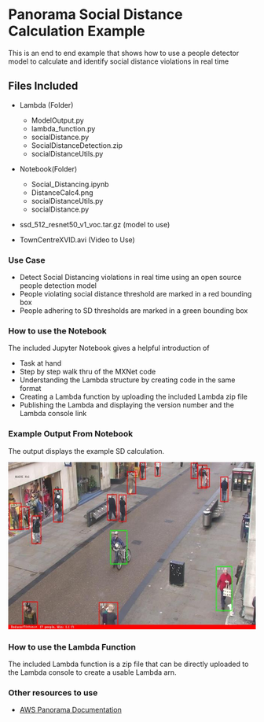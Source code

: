 # Panorama Social Distance Calculation Example

This is an end to end example that shows how to use a people detector model to calculate and identify social distance violations in real time

## Files Included
- Lambda (Folder)
	- ModelOutput.py 
	- lambda_function.py
	- socialDistance.py
	- SocialDistanceDetection.zip
	- socialDistanceUtils.py
- Notebook(Folder)
	- Social_Distancing.ipynb
	- DistanceCalc4.png
	- socialDistanceUtils.py
	- socialDistance.py


- ssd_512_resnet50_v1_voc.tar.gz (model to use)
- TownCentreXVID.avi (Video to Use)

### Use Case
- Detect Social Distancing violations in real time using an open source people detection model
- People violating social distance threshold are marked in a red bounding box
- People adhering to SD thresholds are marked in a green bounding box

### How to use the Notebook
The included Jupyter Notebook gives a helpful introduction of 
- Task at hand 
- Step by step walk thru of the MXNet code
- Understanding the Lambda structure by creating code in the same format
- Creating a Lambda function by uploading the included Lambda zip file
- Publishing the Lambda and displaying the version number and the Lambda console link

### Example Output From Notebook

The output displays the example SD calculation. 

![Example Notebook](SD_example.jpg)


### How to use the Lambda Function

The included Lambda function is a zip file that can be directly uploaded to the Lambda console to create a usable Lambda arn. 

### Other resources to use

- [AWS Panorama Documentation](https://docs.aws.amazon.com/panorama/)
